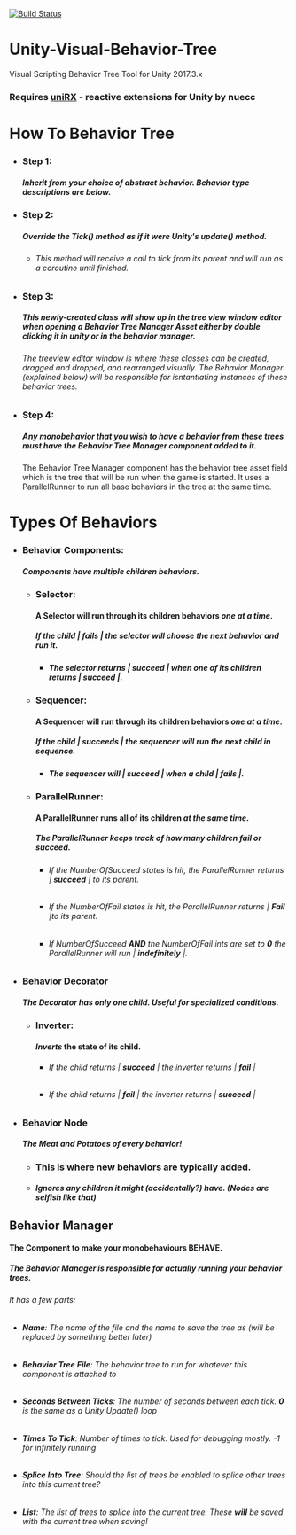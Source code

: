 <!--- This Readme was made with the help of Dillinger online markdown editor https://dillinger.io/--->
[![Build Status](https://travis-ci.org/MystikalPooka/Unity-Visual-Behavior-Tree.svg?branch=master)](https://travis-ci.org/MystikalPooka/Unity-Visual-Behavior-Tree)
# Unity-Visual-Behavior-Tree
Visual Scripting Behavior Tree Tool for Unity 2017.3.x

### Requires [uniRX](www.google.com) - reactive extensions for Unity by nuecc

# **How To Behavior Tree**

- ### **Step 1:** 
   ##### Inherit from your choice of abstract behavior. Behavior type descriptions are below.
  
- ### **Step 2:** 
  ##### Override the Tick() method as if it were Unity's update() method. 
  - ###### This method will receive a call to tick from its parent and will run as a coroutine until finished.
  
- ### **Step 3:** 
  ##### This newly-created class will show up in the tree view window editor when opening a Behavior Tree Manager Asset either by double clicking it in unity or in the behavior manager.
  
  ###### The treeview editor window is where these classes can be created, dragged and dropped, and rearranged visually. The Behavior Manager (explained below) will be responsible for isntantiating instances of these behavior trees.
  
- ### **Step 4:**
  ##### Any monobehavior that you wish to have a behavior from these trees must have the Behavior Tree Manager component added to it.
  The Behavior Tree Manager component has the behavior tree asset field which is the tree that will be run when the game is started.
  It uses a ParallelRunner to run all base behaviors in the tree at the same time.
  
# **Types Of Behaviors**

- ### **Behavior Components:**

  ##### **Components have *multiple* children behaviors.**
 
  - ###  **Selector:**
    ####    A Selector will run through its children behaviors ***one at a time***.
    #####  If the child | ***fails*** | the selector will choose the next behavior and run it.
    - ##### The selector returns  | ***succeed*** | when one of its children returns | ***succeed*** |.
      
  - ###  **Sequencer:**
    ####    A Sequencer will run through its children behaviors ***one at a time***.
    #####   If the child | ***succeeds*** | the sequencer will run the next child in sequence.
    - ##### The sequencer will | ***succeed*** | when a child | ***fails***  |.
      
  - ###  **ParallelRunner:**
      ####  A ParallelRunner runs all of its children ***at the same time***. 
      #####  The ParallelRunner keeps track of how many children *fail* or *succeed*. 
    - ###### If the NumberOfSucceed states is hit, the ParallelRunner returns | ***succeed***   | to its parent.
     - ###### If the NumberOfFail states is hit, the ParallelRunner returns | ***Fail***  |to its parent.
     - ###### If NumberOfSucceed ***AND*** the NumberOfFail ints are set to **0** the ParallelRunner will run | ***indefinitely*** |. 

- ### **Behavior Decorator**
   ##### **The Decorator has only ***one*** child. Useful for specialized conditions.**

    - ### **Inverter:**
        #### *Inverts* the state of its child.
        - ###### If the child returns | ***succeed*** | the inverter returns | ***fail***  |
        - ###### If the child returns | ***fail***  | the inverter returns | ***succeed***  |
        
- ### **Behavior Node**
   ##### **The Meat and Potatoes of every behavior!**

    - ### **This is where new behaviors are typically added.**
    - ##### Ignores any children it might (accidentally?) have. *(Nodes are selfish like that)*

## Behavior Manager 
#### The Component to make your monobehaviours BEHAVE.

##### The Behavior Manager is responsible for actually *running* your behavior trees.
###### It has a few parts:
- ###### **Name**:  The name of the file and the name to save the tree as *(will be replaced by something better later)*
- ###### **Behavior Tree File**: The behavior tree to run for whatever this component is attached to
- ###### **Seconds Between Ticks**: The number of seconds between each tick. ***0** is the same as a Unity Update() loop*
- ###### **Times To Tick**: Number of times to tick. Used for debugging mostly. *-1 for infinitely running*
- ###### **Splice Into Tree**: Should the list of trees be enabled to splice other trees into this current tree?
- ###### **List**: The list of trees to splice into the current tree. *These **will** be saved with the current tree when saving!*
  
